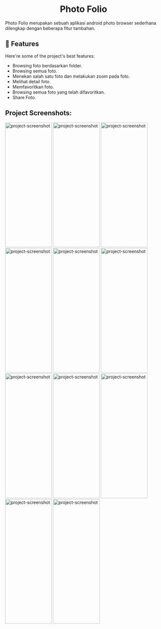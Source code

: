 <h1 align="center" id="title">Photo Folio</h1>

<p id="description">Photo Folio merupakan sebuah aplikasi android photo browser sederhana dilengkap dengan beberapa fitur tambahan.</p>

  
  
<h2>🧐 Features</h2>

Here're some of the project's best features:

*   Browsing foto berdasarkan folder.
*   Browsing semua foto.
*   Menekan salah satu foto dan melakukan zoom pada foto.
*   Melihat detail foto.
*   Memfavoritkan foto.
*   Browsing semua foto yang telah difavoritkan.
*   Share Foto.

<h2>Project Screenshots:</h2>

<img src="https://firebasestorage.googleapis.com/v0/b/kotlinlab-3ecaa.appspot.com/o/282855.jpg?alt=media&amp;token=cc35ff41-d356-4f9a-b0c0-0fca7504feaf&amp;_gl=1*o7d8nw*_ga*MTE0MDk4NDE2Mi4xNjY3MjA5ODE2*_ga_CW55HF8NVT*MTY4NjE0NDc3Ni4zMi4xLjE2ODYxNDQ4MjQuMC4wLjA|width=1px" alt="project-screenshot" width="150" height="400/">

<img src="https://firebasestorage.googleapis.com/v0/b/kotlinlab-3ecaa.appspot.com/o/282854.jpg?alt=media&amp;token=92fef3e4-b6c1-452c-aac5-c40dd67f2f42&amp;_gl=1*e3md0j*_ga*MTE0MDk4NDE2Mi4xNjY3MjA5ODE2*_ga_CW55HF8NVT*MTY4NjE0NDc3Ni4zMi4xLjE2ODYxNDQ4MjguMC4wLjA" alt="project-screenshot" width="150" height="400/">

<img src="https://firebasestorage.googleapis.com/v0/b/kotlinlab-3ecaa.appspot.com/o/282853.jpg?alt=media&amp;token=a21d05cd-5bef-4a20-b075-8b07d6a04247&amp;_gl=1*1eekdwz*_ga*MTE0MDk4NDE2Mi4xNjY3MjA5ODE2*_ga_CW55HF8NVT*MTY4NjE0NDc3Ni4zMi4xLjE2ODYxNDQ4ODMuMC4wLjA." alt="project-screenshot" width="150" height="400/">

<img src="https://firebasestorage.googleapis.com/v0/b/kotlinlab-3ecaa.appspot.com/o/282851.jpg?alt=media&amp;token=bb13d752-bfa2-4255-9cbf-0f2aff601b6f&amp;_gl=1*1hxgmnk*_ga*MTE0MDk4NDE2Mi4xNjY3MjA5ODE2*_ga_CW55HF8NVT*MTY4NjE0NDc3Ni4zMi4xLjE2ODYxNDQ5MzguMC4wLjA." alt="project-screenshot" width="150" height="400/">

<img src="https://firebasestorage.googleapis.com/v0/b/kotlinlab-3ecaa.appspot.com/o/282852.jpg?alt=media&amp;token=0e6b77eb-992d-4b1f-b915-d34c7581bb7c&amp;_gl=1*1tzph7u*_ga*MTE0MDk4NDE2Mi4xNjY3MjA5ODE2*_ga_CW55HF8NVT*MTY4NjE0NDc3Ni4zMi4xLjE2ODYxNDQ4ODguMC4wLjA." alt="project-screenshot" width="150" height="400/">

<img src="https://firebasestorage.googleapis.com/v0/b/kotlinlab-3ecaa.appspot.com/o/282850.jpg?alt=media&amp;token=7bd59bb0-9604-484b-b61c-7704da8f44d3&amp;_gl=1*1fkvbgx*_ga*MTE0MDk4NDE2Mi4xNjY3MjA5ODE2*_ga_CW55HF8NVT*MTY4NjE0NDc3Ni4zMi4xLjE2ODYxNDQ5NDYuMC4wLjA." alt="project-screenshot" width="150" height="400/">

<img src="https://firebasestorage.googleapis.com/v0/b/kotlinlab-3ecaa.appspot.com/o/282848.jpg?alt=media&amp;token=aa967204-35b9-4c3a-abb2-0e91330703af&amp;_gl=1*1lu4ytb*_ga*MTE0MDk4NDE2Mi4xNjY3MjA5ODE2*_ga_CW55HF8NVT*MTY4NjE0NDc3Ni4zMi4xLjE2ODYxNDUwMDguMC4wLjA." alt="project-screenshot" width="150" height="400/">

<img src="https://firebasestorage.googleapis.com/v0/b/kotlinlab-3ecaa.appspot.com/o/282849.jpg?alt=media&amp;token=c4090871-c076-4601-9157-fbc611fdea7f&amp;_gl=1*er5o2h*_ga*MTE0MDk4NDE2Mi4xNjY3MjA5ODE2*_ga_CW55HF8NVT*MTY4NjE0NDc3Ni4zMi4xLjE2ODYxNDUwMTEuMC4wLjA." alt="project-screenshot" width="150" height="400/">

<img src="https://firebasestorage.googleapis.com/v0/b/kotlinlab-3ecaa.appspot.com/o/282847.jpg?alt=media&amp;token=a28c5890-5133-43bf-96d3-aa92422209d9&amp;_gl=1*fs0ppp*_ga*MTE0MDk4NDE2Mi4xNjY3MjA5ODE2*_ga_CW55HF8NVT*MTY4NjE0NDc3Ni4zMi4xLjE2ODYxNDUwMjMuMC4wLjA." alt="project-screenshot" width="150" height="400/">

<img src="https://firebasestorage.googleapis.com/v0/b/kotlinlab-3ecaa.appspot.com/o/282846.jpg?alt=media&amp;token=c925afb6-9e6f-4992-a2b3-fa466db97d59&amp;_gl=1*13zyj6t*_ga*MTE0MDk4NDE2Mi4xNjY3MjA5ODE2*_ga_CW55HF8NVT*MTY4NjE0NDc3Ni4zMi4xLjE2ODYxNDUxMzcuMC4wLjA." alt="project-screenshot" width="150" height="400/">

<img src="https://firebasestorage.googleapis.com/v0/b/kotlinlab-3ecaa.appspot.com/o/282845.jpg?alt=media&amp;token=ad45a369-a3f1-4957-97a0-50c8ac24d1fe&amp;_gl=1*3ia629*_ga*MTE0MDk4NDE2Mi4xNjY3MjA5ODE2*_ga_CW55HF8NVT*MTY4NjE0NDc3Ni4zMi4xLjE2ODYxNDUwMjUuMC4wLjA." alt="project-screenshot" width="150" height="400/">


